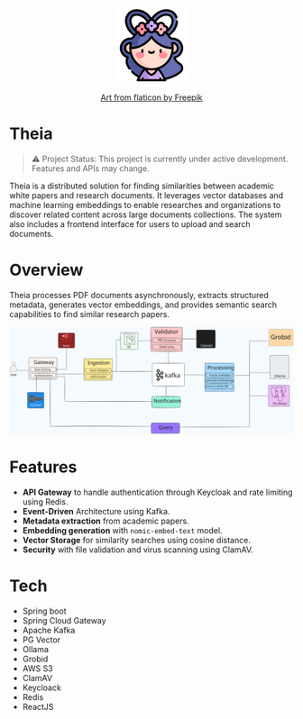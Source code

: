 <div align="center">
  <img src="./docs/imgs/goddess.png" alt="Caliburn logo."/>
  <br />
  <br/>
  <a href="https://www.flaticon.com/free-icons/mid-autumn-festival" title="mid autumn festival icons">Art from flaticon by Freepik</a>
</div>

# Theia

> ⚠️ Project Status: This project is currently under active development. Features and APIs may change.

Theia is a distributed solution for finding similarities between academic white papers and research documents. It leverages vector databases and machine learning embeddings to enable researches and organizations to discover related content across large documents collections. The system also includes a frontend interface for users to upload and search documents.

# Overview

Theia processes PDF documents asynchronously, extracts structured metadata, generates vector embeddings, and provides semantic search capabilities to find similar research papers.

![](docs/imgs/overview.svg)

# Features

- **API Gateway** to handle authentication through Keycloak and rate limiting using Redis.
- **Event-Driven** Architecture using Kafka.
- **Metadata extraction** from academic papers.
- **Embedding generation** with `nomic-embed-text` model.
- **Vector Storage** for similarity searches using cosine distance.
- **Security** with file validation and virus scanning using ClamAV.

# Tech

- Spring boot
- Spring Cloud Gateway
- Apache Kafka
- PG Vector
- Ollama
- Grobid
- AWS S3
- ClamAV
- Keycloack
- Redis
- ReactJS
